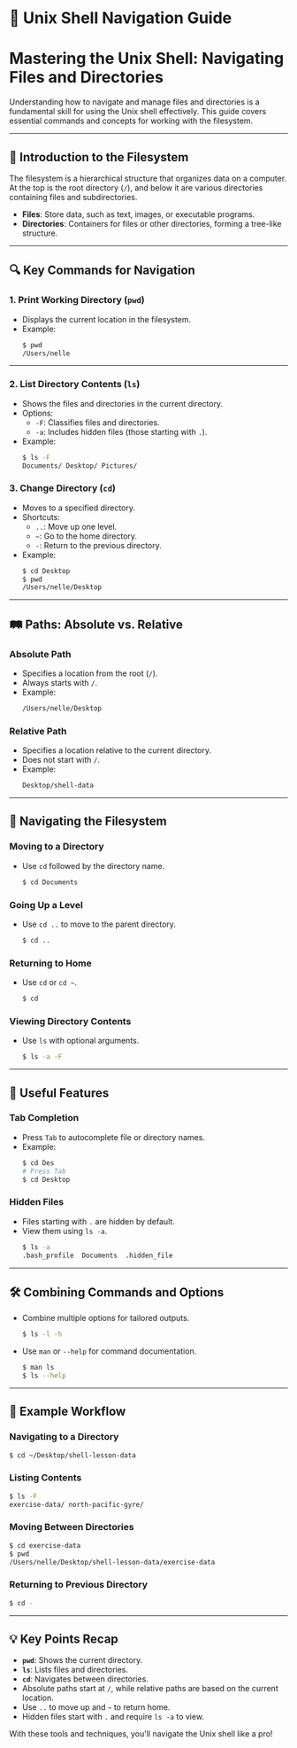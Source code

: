# 📂 Unix Shell Navigation Guide

# Mastering the Unix Shell: Navigating Files and Directories

Understanding how to navigate and manage files and directories is a fundamental skill for using the Unix shell effectively. This guide covers essential commands and concepts for working with the filesystem.

---

## 📂 Introduction to the Filesystem

The filesystem is a hierarchical structure that organizes data on a computer. At the top is the root directory (`/`), and below it are various directories containing files and subdirectories.

- **Files**: Store data, such as text, images, or executable programs.
- **Directories**: Containers for files or other directories, forming a tree-like structure.

---

## 🔍 Key Commands for Navigation

### 1. **Print Working Directory (`pwd`)**

- Displays the current location in the filesystem.
- Example:
  ```bash
  $ pwd
  /Users/nelle
  ```

---

### 2. **List Directory Contents (`ls`)**

- Shows the files and directories in the current directory.
- Options:
  - `-F`: Classifies files and directories.
  - `-a`: Includes hidden files (those starting with `.`).
- Example:
  ```bash
  $ ls -F
  Documents/ Desktop/ Pictures/
  ```

### 3. **Change Directory (`cd`)**

- Moves to a specified directory.
- Shortcuts:
  - `..`: Move up one level.
  - `~`: Go to the home directory.
  - `-`: Return to the previous directory.
- Example:
  ```bash
  $ cd Desktop
  $ pwd
  /Users/nelle/Desktop
  ```

---

## 🛤️ Paths: Absolute vs. Relative

### Absolute Path

- Specifies a location from the root (`/`).
- Always starts with `/`.
- Example:
  ```bash
  /Users/nelle/Desktop
  ```

### Relative Path

- Specifies a location relative to the current directory.
- Does not start with `/`.
- Example:
  ```bash
  Desktop/shell-data
  ```

---

## 🚪 Navigating the Filesystem

### Moving to a Directory

- Use `cd` followed by the directory name.
  ```bash
  $ cd Documents
  ```

### Going Up a Level

- Use `cd ..` to move to the parent directory.
  ```bash
  $ cd ..
  ```

### Returning to Home

- Use `cd` or `cd ~`.
  ```bash
  $ cd
  ```

### Viewing Directory Contents

- Use `ls` with optional arguments.
  ```bash
  $ ls -a -F
  ```

---

## 🌟 Useful Features

### Tab Completion

- Press `Tab` to autocomplete file or directory names.
- Example:
  ```bash
  $ cd Des
  # Press Tab
  $ cd Desktop
  ```

### Hidden Files

- Files starting with `.` are hidden by default.
- View them using `ls -a`.
  ```bash
  $ ls -a
  .bash_profile  Documents  .hidden_file
  ```

---

## 🛠️ Combining Commands and Options

- Combine multiple options for tailored outputs.

  ```bash
  $ ls -l -h
  ```

- Use `man` or `--help` for command documentation.
  ```bash
  $ man ls
  $ ls --help
  ```

---

## 🚀 Example Workflow

### Navigating to a Directory

```bash
$ cd ~/Desktop/shell-lesson-data
```

### Listing Contents

```bash
$ ls -F
exercise-data/ north-pacific-gyre/
```

### Moving Between Directories

```bash
$ cd exercise-data
$ pwd
/Users/nelle/Desktop/shell-lesson-data/exercise-data
```

### Returning to Previous Directory

```bash
$ cd -
```

---

## 💡 Key Points Recap

- **`pwd`**: Shows the current directory.
- **`ls`**: Lists files and directories.
- **`cd`**: Navigates between directories.
- Absolute paths start at `/`, while relative paths are based on the current location.
- Use `..` to move up and `~` to return home.
- Hidden files start with `.` and require `ls -a` to view.

With these tools and techniques, you'll navigate the Unix shell like a pro!

```

```
